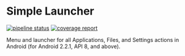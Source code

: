# Simple Launcher

[![pipeline status](https://gitlab.com/rychly/simplelauncher/badges/master/pipeline.svg)](https://gitlab.com/rychly/simplelauncher/commits/master)
[![coverage report](https://gitlab.com/rychly/simplelauncher/badges/master/coverage.svg)](https://gitlab.com/rychly/simplelauncher/commits/master)

Menu and launcher for all Applications, Files, and Settings actions in Android (for Android 2.2.1, API 8, and above).
